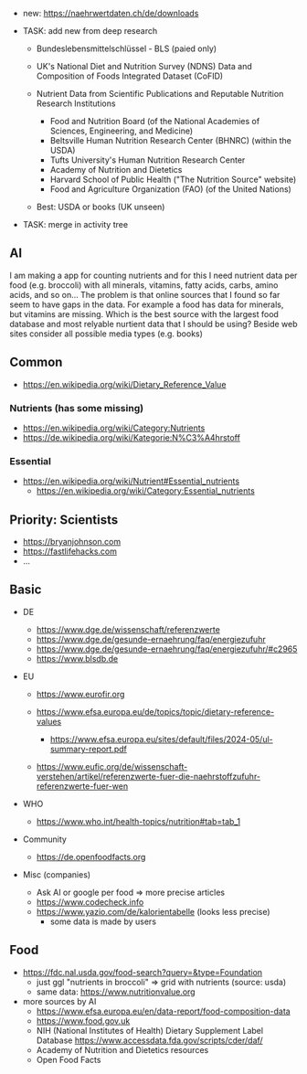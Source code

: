 
- new: https://naehrwertdaten.ch/de/downloads
- TASK: add new from deep research

  - Bundeslebensmittelschlüssel - BLS (paied only)
  - UK's National Diet and Nutrition Survey (NDNS) Data and Composition of Foods Integrated Dataset (CoFID)
  - Nutrient Data from Scientific Publications and Reputable Nutrition Research Institutions
    - Food and Nutrition Board (of the National Academies of Sciences, Engineering, and Medicine)
    - Beltsville Human Nutrition Research Center (BHNRC) (within the USDA)
    - Tufts University's Human Nutrition Research Center
    - Academy of Nutrition and Dietetics
    - Harvard School of Public Health ("The Nutrition Source" website)
    - Food and Agriculture Organization (FAO) (of the United Nations)

  - Best: USDA or books (UK unseen)

- TASK: merge in activity tree

AI
----------------------------------------------------------

I am making a app for counting nutrients and for this I need nutrient data per food (e.g. broccoli) with all minerals, vitamins, fatty acids, carbs, amino acids, and so on... The problem is that online sources that I found so far seem to have gaps in the data. For example a food has data for minerals, but vitamins are missing. Which is the best source with the largest food database and most relyable nurtient data that I should be using? Beside web sites consider all possible media types (e.g. books)


Common
----------------------------------------------------------

- https://en.wikipedia.org/wiki/Dietary_Reference_Value

### Nutrients (has some missing)

- https://en.wikipedia.org/wiki/Category:Nutrients
- https://de.wikipedia.org/wiki/Kategorie:N%C3%A4hrstoff

### Essential

- https://en.wikipedia.org/wiki/Nutrient#Essential_nutrients
  - https://en.wikipedia.org/wiki/Category:Essential_nutrients


Priority: Scientists
----------------------------------------------------------

- https://bryanjohnson.com
- https://fastlifehacks.com
- ...


Basic
----------------------------------------------------------

- DE
  
  - https://www.dge.de/wissenschaft/referenzwerte
  - https://www.dge.de/gesunde-ernaehrung/faq/energiezufuhr
  - https://www.dge.de/gesunde-ernaehrung/faq/energiezufuhr/#c2965
  - https://www.blsdb.de

- EU

  - https://www.eurofir.org

  - https://www.efsa.europa.eu/de/topics/topic/dietary-reference-values
    - https://www.efsa.europa.eu/sites/default/files/2024-05/ul-summary-report.pdf
  - https://www.eufic.org/de/wissenschaft-verstehen/artikel/referenzwerte-fuer-die-naehrstoffzufuhr-referenzwerte-fuer-wen

- WHO

  - https://www.who.int/health-topics/nutrition#tab=tab_1

- Community

  - https://de.openfoodfacts.org

- Misc (companies)

  - Ask AI or google per food => more precise articles
  - https://www.codecheck.info
  - https://www.yazio.com/de/kalorientabelle (looks less precise)
    - some data is made by users


Food
----------------------------------------------------------

- https://fdc.nal.usda.gov/food-search?query=&type=Foundation
  - just ggl "nutrients in broccoli" => grid with nutrients (source: usda)
  - same data: https://www.nutritionvalue.org
- more sources by AI
  - https://www.efsa.europa.eu/en/data-report/food-composition-data
  - https://www.food.gov.uk
  - NIH (National Institutes of Health) Dietary Supplement Label Database https://www.accessdata.fda.gov/scripts/cder/daf/
  - Academy of Nutrition and Dietetics resources
  - Open Food Facts
